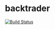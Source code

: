 backtrader
==========

[![Build Status](https://travis-ci.com/eggachecat/lchm.svg?branch=master)](https://travis-ci.com/eggachecat/lchm)